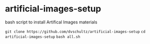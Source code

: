 # artificial-images-setup
bash script to install Artifical Images materials

```git clone https://github.com/dvschultz/artificial-images-setup```
```cd artificial-images-setup```
```bash all.sh```
